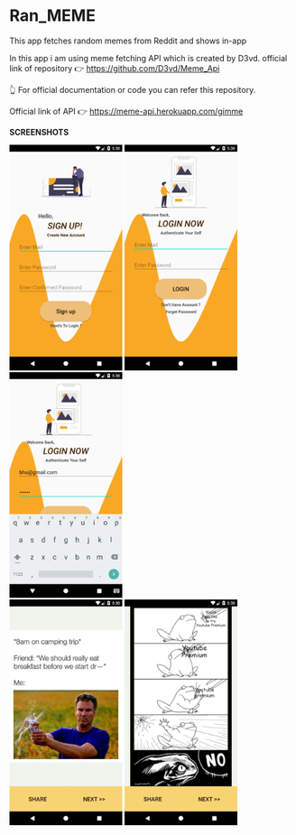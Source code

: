 # Ran_MEME
This app fetches random memes from Reddit and shows in-app

In this app i am using meme fetching API which is created by D3vd.
official link of repository 👉 https://github.com/D3vd/Meme_Api

👆 For official documentation or code you can refer this repository.

Official link of API 👉 https://meme-api.herokuapp.com/gimme

<b> SCREENSHOTS </b>

<img src="meme app ss/signup.png" width="200"> <img src="meme app ss/login.png" width="200"> <img src="meme app ss/login_detials_enter.png" width="200"> 
<br><img src="meme app ss/meme.png" width="200">  <img src="meme app ss/new_meme.png" width="200"> 
